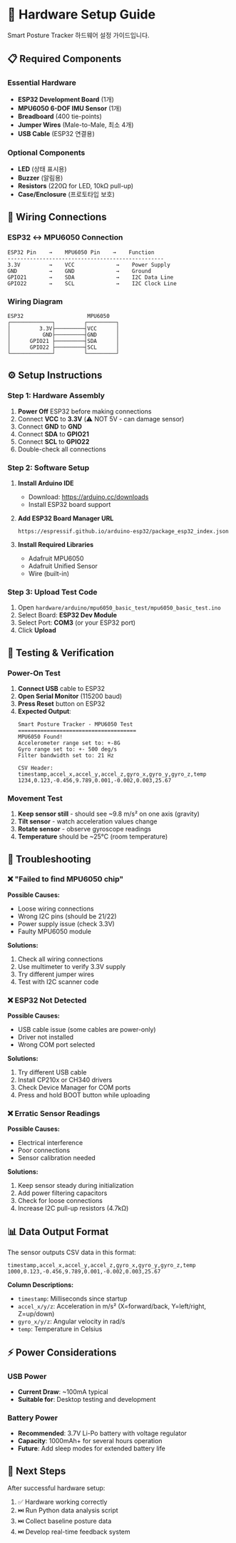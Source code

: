 # 🔧 Hardware Setup Guide

Smart Posture Tracker 하드웨어 설정 가이드입니다.

## 📋 Required Components

### Essential Hardware
- **ESP32 Development Board** (1개)
- **MPU6050 6-DOF IMU Sensor** (1개) 
- **Breadboard** (400 tie-points)
- **Jumper Wires** (Male-to-Male, 최소 4개)
- **USB Cable** (ESP32 연결용)

### Optional Components
- **LED** (상태 표시용)
- **Buzzer** (알림용)  
- **Resistors** (220Ω for LED, 10kΩ pull-up)
- **Case/Enclosure** (프로토타입 보호)

## 🔌 Wiring Connections

### ESP32 ↔ MPU6050 Connection
```
ESP32 Pin    →    MPU6050 Pin    →    Function
-------------------------------------------------
3.3V         →    VCC             →    Power Supply
GND          →    GND             →    Ground
GPIO21       →    SDA             →    I2C Data Line
GPIO22       →    SCL             →    I2C Clock Line
```

### Wiring Diagram
```
ESP32                    MPU6050
┌─────────────┐         ┌─────────┐
│         3.3V├─────────┤VCC      │
│          GND├─────────┤GND      │
│      GPIO21 ├─────────┤SDA      │
│      GPIO22 ├─────────┤SCL      │
└─────────────┘         └─────────┘
```

## ⚙️ Setup Instructions

### Step 1: Hardware Assembly
1. **Power Off** ESP32 before making connections
2. Connect **VCC** to **3.3V** (⚠️ NOT 5V - can damage sensor)
3. Connect **GND** to **GND**
4. Connect **SDA** to **GPIO21** 
5. Connect **SCL** to **GPIO22**
6. Double-check all connections

### Step 2: Software Setup
1. **Install Arduino IDE**
   - Download: https://arduino.cc/downloads
   - Install ESP32 board support

2. **Add ESP32 Board Manager URL**
   ```
   https://espressif.github.io/arduino-esp32/package_esp32_index.json
   ```

3. **Install Required Libraries**
   - Adafruit MPU6050
   - Adafruit Unified Sensor
   - Wire (built-in)

### Step 3: Upload Test Code
1. Open `hardware/arduino/mpu6050_basic_test/mpu6050_basic_test.ino`
2. Select Board: **ESP32 Dev Module**
3. Select Port: **COM3** (or your ESP32 port)
4. Click **Upload**

## 🧪 Testing & Verification

### Power-On Test
1. **Connect USB** cable to ESP32
2. **Open Serial Monitor** (115200 baud)
3. **Press Reset** button on ESP32
4. **Expected Output**:
   ```
   Smart Posture Tracker - MPU6050 Test
   =====================================
   MPU6050 Found!
   Accelerometer range set to: +-8G
   Gyro range set to: +- 500 deg/s
   Filter bandwidth set to: 21 Hz
   
   CSV Header: timestamp,accel_x,accel_y,accel_z,gyro_x,gyro_y,gyro_z,temp
   1234,0.123,-0.456,9.789,0.001,-0.002,0.003,25.67
   ```

### Movement Test
1. **Keep sensor still** - should see ~9.8 m/s² on one axis (gravity)
2. **Tilt sensor** - watch acceleration values change
3. **Rotate sensor** - observe gyroscope readings
4. **Temperature** should be ~25°C (room temperature)

## 🐛 Troubleshooting

### ❌ "Failed to find MPU6050 chip"
**Possible Causes:**
- Loose wiring connections
- Wrong I2C pins (should be 21/22)
- Power supply issue (check 3.3V)
- Faulty MPU6050 module

**Solutions:**
1. Check all wiring connections
2. Use multimeter to verify 3.3V supply
3. Try different jumper wires
4. Test with I2C scanner code

### ❌ ESP32 Not Detected
**Possible Causes:**
- USB cable issue (some cables are power-only)
- Driver not installed
- Wrong COM port selected

**Solutions:**
1. Try different USB cable
2. Install CP210x or CH340 drivers
3. Check Device Manager for COM ports
4. Press and hold BOOT button while uploading

### ❌ Erratic Sensor Readings
**Possible Causes:**
- Electrical interference
- Poor connections
- Sensor calibration needed

**Solutions:**
1. Keep sensor steady during initialization
2. Add power filtering capacitors
3. Check for loose connections
4. Increase I2C pull-up resistors (4.7kΩ)

## 📊 Data Output Format

The sensor outputs CSV data in this format:
```csv
timestamp,accel_x,accel_y,accel_z,gyro_x,gyro_y,gyro_z,temp
1000,0.123,-0.456,9.789,0.001,-0.002,0.003,25.67
```

**Column Descriptions:**
- `timestamp`: Milliseconds since startup
- `accel_x/y/z`: Acceleration in m/s² (X=forward/back, Y=left/right, Z=up/down)
- `gyro_x/y/z`: Angular velocity in rad/s 
- `temp`: Temperature in Celsius

## ⚡ Power Considerations

### USB Power
- **Current Draw**: ~100mA typical
- **Suitable for**: Desktop testing and development

### Battery Power  
- **Recommended**: 3.7V Li-Po battery with voltage regulator
- **Capacity**: 1000mAh+ for several hours operation
- **Future**: Add sleep modes for extended battery life

## 🔄 Next Steps

After successful hardware setup:
1. ✅ Hardware working correctly
2. ⏭️ Run Python data analysis script
3. ⏭️ Collect baseline posture data  
4. ⏭️ Develop real-time feedback system